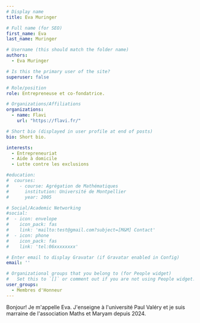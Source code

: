 ```yaml
---
# Display name
title: Eva Muringer

# Full name (for SEO)
first_name: Eva
last_name: Muringer

# Username (this should match the folder name)
authors:
  - Eva Muringer

# Is this the primary user of the site?
superuser: false

# Role/position
role: Entrepreneuse et co-fondatrice.

# Organizations/Affiliations
organizations:
  - name: Flavi
    url: "https://flavi.fr/"

# Short bio (displayed in user profile at end of posts)
bio: Short bio.

interests:
  - Entrepreneuriat
  - Aide à domicile
  - Lutte contre les exclusions

#education:
#  courses:
#    - course: Agrégation de Mathématiques
#      institution: Université de Montpellier
#      year: 2005

# Social/Academic Networking
#social:
#  - icon: envelope
#    icon_pack: fas
#    link: 'mailto:test@gmail.com?subject=[M&M] Contact'
#  - icon: phone
#    icon_pack: fas
#    link: 'tel:06xxxxxxxx'

# Enter email to display Gravatar (if Gravatar enabled in Config)
email: ''

# Organizational groups that you belong to (for People widget)
#   Set this to `[]` or comment out if you are not using People widget.
user_groups:
  - Membres d'Honneur
---
```


Bonjour! Je m'appelle Eva. J'enseigne à l'université Paul Valéry et je suis marraine de l'association Maths et Maryam depuis 2024.
